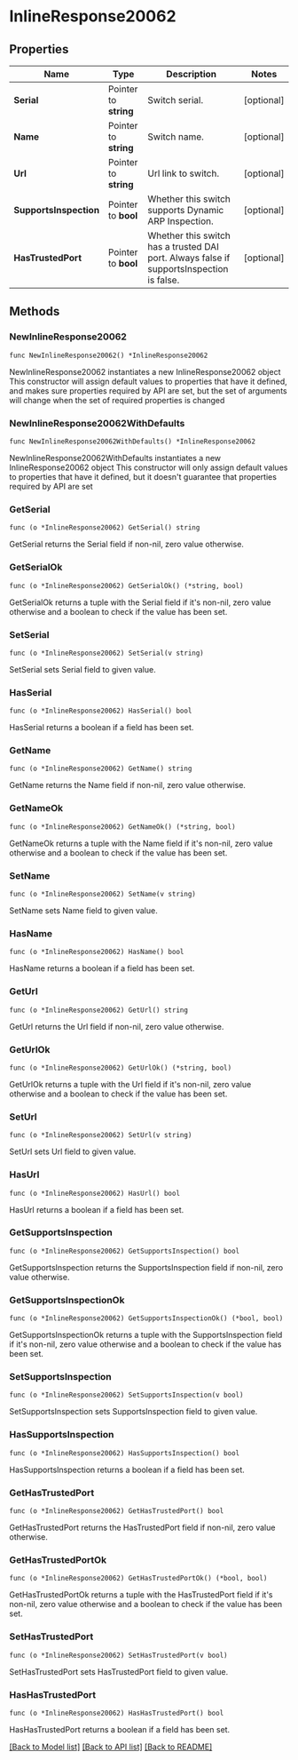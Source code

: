 # InlineResponse20062

## Properties

Name | Type | Description | Notes
------------ | ------------- | ------------- | -------------
**Serial** | Pointer to **string** | Switch serial. | [optional] 
**Name** | Pointer to **string** | Switch name. | [optional] 
**Url** | Pointer to **string** | Url link to switch. | [optional] 
**SupportsInspection** | Pointer to **bool** | Whether this switch supports Dynamic ARP Inspection. | [optional] 
**HasTrustedPort** | Pointer to **bool** | Whether this switch has a trusted DAI port. Always false if supportsInspection is false. | [optional] 

## Methods

### NewInlineResponse20062

`func NewInlineResponse20062() *InlineResponse20062`

NewInlineResponse20062 instantiates a new InlineResponse20062 object
This constructor will assign default values to properties that have it defined,
and makes sure properties required by API are set, but the set of arguments
will change when the set of required properties is changed

### NewInlineResponse20062WithDefaults

`func NewInlineResponse20062WithDefaults() *InlineResponse20062`

NewInlineResponse20062WithDefaults instantiates a new InlineResponse20062 object
This constructor will only assign default values to properties that have it defined,
but it doesn't guarantee that properties required by API are set

### GetSerial

`func (o *InlineResponse20062) GetSerial() string`

GetSerial returns the Serial field if non-nil, zero value otherwise.

### GetSerialOk

`func (o *InlineResponse20062) GetSerialOk() (*string, bool)`

GetSerialOk returns a tuple with the Serial field if it's non-nil, zero value otherwise
and a boolean to check if the value has been set.

### SetSerial

`func (o *InlineResponse20062) SetSerial(v string)`

SetSerial sets Serial field to given value.

### HasSerial

`func (o *InlineResponse20062) HasSerial() bool`

HasSerial returns a boolean if a field has been set.

### GetName

`func (o *InlineResponse20062) GetName() string`

GetName returns the Name field if non-nil, zero value otherwise.

### GetNameOk

`func (o *InlineResponse20062) GetNameOk() (*string, bool)`

GetNameOk returns a tuple with the Name field if it's non-nil, zero value otherwise
and a boolean to check if the value has been set.

### SetName

`func (o *InlineResponse20062) SetName(v string)`

SetName sets Name field to given value.

### HasName

`func (o *InlineResponse20062) HasName() bool`

HasName returns a boolean if a field has been set.

### GetUrl

`func (o *InlineResponse20062) GetUrl() string`

GetUrl returns the Url field if non-nil, zero value otherwise.

### GetUrlOk

`func (o *InlineResponse20062) GetUrlOk() (*string, bool)`

GetUrlOk returns a tuple with the Url field if it's non-nil, zero value otherwise
and a boolean to check if the value has been set.

### SetUrl

`func (o *InlineResponse20062) SetUrl(v string)`

SetUrl sets Url field to given value.

### HasUrl

`func (o *InlineResponse20062) HasUrl() bool`

HasUrl returns a boolean if a field has been set.

### GetSupportsInspection

`func (o *InlineResponse20062) GetSupportsInspection() bool`

GetSupportsInspection returns the SupportsInspection field if non-nil, zero value otherwise.

### GetSupportsInspectionOk

`func (o *InlineResponse20062) GetSupportsInspectionOk() (*bool, bool)`

GetSupportsInspectionOk returns a tuple with the SupportsInspection field if it's non-nil, zero value otherwise
and a boolean to check if the value has been set.

### SetSupportsInspection

`func (o *InlineResponse20062) SetSupportsInspection(v bool)`

SetSupportsInspection sets SupportsInspection field to given value.

### HasSupportsInspection

`func (o *InlineResponse20062) HasSupportsInspection() bool`

HasSupportsInspection returns a boolean if a field has been set.

### GetHasTrustedPort

`func (o *InlineResponse20062) GetHasTrustedPort() bool`

GetHasTrustedPort returns the HasTrustedPort field if non-nil, zero value otherwise.

### GetHasTrustedPortOk

`func (o *InlineResponse20062) GetHasTrustedPortOk() (*bool, bool)`

GetHasTrustedPortOk returns a tuple with the HasTrustedPort field if it's non-nil, zero value otherwise
and a boolean to check if the value has been set.

### SetHasTrustedPort

`func (o *InlineResponse20062) SetHasTrustedPort(v bool)`

SetHasTrustedPort sets HasTrustedPort field to given value.

### HasHasTrustedPort

`func (o *InlineResponse20062) HasHasTrustedPort() bool`

HasHasTrustedPort returns a boolean if a field has been set.


[[Back to Model list]](../README.md#documentation-for-models) [[Back to API list]](../README.md#documentation-for-api-endpoints) [[Back to README]](../README.md)


